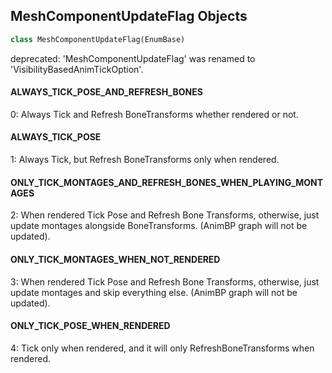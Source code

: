 ## MeshComponentUpdateFlag Objects

```python
class MeshComponentUpdateFlag(EnumBase)
```

deprecated: 'MeshComponentUpdateFlag' was renamed to 'VisibilityBasedAnimTickOption'.

<a id="unreal.MeshComponentUpdateFlag.ALWAYS_TICK_POSE_AND_REFRESH_BONES"></a>

#### ALWAYS_TICK_POSE_AND_REFRESH_BONES

0: Always Tick and Refresh BoneTransforms whether rendered or not.

<a id="unreal.MeshComponentUpdateFlag.ALWAYS_TICK_POSE"></a>

#### ALWAYS_TICK_POSE

1: Always Tick, but Refresh BoneTransforms only when rendered.

<a id="unreal.MeshComponentUpdateFlag.ONLY_TICK_MONTAGES_AND_REFRESH_BONES_WHEN_PLAYING_MONTAGES"></a>

#### ONLY_TICK_MONTAGES_AND_REFRESH_BONES_WHEN_PLAYING_MONTAGES

2: When rendered Tick Pose and Refresh Bone Transforms,
otherwise, just update montages alongside BoneTransforms.
(AnimBP graph will not be updated).

<a id="unreal.MeshComponentUpdateFlag.ONLY_TICK_MONTAGES_WHEN_NOT_RENDERED"></a>

#### ONLY_TICK_MONTAGES_WHEN_NOT_RENDERED

3: When rendered Tick Pose and Refresh Bone Transforms,
otherwise, just update montages and skip everything else.
(AnimBP graph will not be updated).

<a id="unreal.MeshComponentUpdateFlag.ONLY_TICK_POSE_WHEN_RENDERED"></a>

#### ONLY_TICK_POSE_WHEN_RENDERED

4: Tick only when rendered, and it will only RefreshBoneTransforms when rendered.

<a id="unreal.SkinWeightProfileLayer"></a>